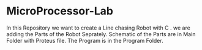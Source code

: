 # MicroProcessor-Lab
In this Repository we want to create a Line chasing Robot with C . we are adding the Parts of the Robot Seprately.
Schematic of the Parts are in Main Folder with Proteus file.
The Program is in the Program Folder.

